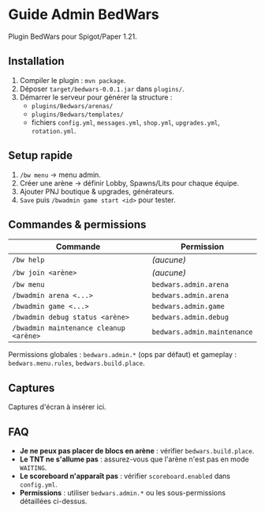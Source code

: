 # Guide Admin BedWars

Plugin BedWars pour Spigot/Paper 1.21.

## Installation
1. Compiler le plugin : `mvn package`.
2. Déposer `target/bedwars-0.0.1.jar` dans `plugins/`.
3. Démarrer le serveur pour générer la structure :
   - `plugins/Bedwars/arenas/`
   - `plugins/Bedwars/templates/`
   - fichiers `config.yml`, `messages.yml`, `shop.yml`, `upgrades.yml`, `rotation.yml`.

## Setup rapide
1. `/bw menu` → menu admin.
2. Créer une arène → définir Lobby, Spawns/Lits pour chaque équipe.
3. Ajouter PNJ boutique & upgrades, générateurs.
4. `Save` puis `/bwadmin game start <id>` pour tester.

## Commandes & permissions
| Commande | Permission |
|---------|------------|
| `/bw help` | *(aucune)* |
| `/bw join <arène>` | *(aucune)* |
| `/bw menu` | `bedwars.admin.arena` |
| `/bwadmin arena <...>` | `bedwars.admin.arena` |
| `/bwadmin game <...>` | `bedwars.admin.game` |
| `/bwadmin debug status <arène>` | `bedwars.admin.debug` |
| `/bwadmin maintenance cleanup <arène>` | `bedwars.admin.maintenance` |

Permissions globales : `bedwars.admin.*` (ops par défaut) et gameplay :
`bedwars.menu.rules`, `bedwars.build.place`.

## Captures
Captures d'écran à insérer ici.

## FAQ
- **Je ne peux pas placer de blocs en arène** : vérifier `bedwars.build.place`.
- **Le TNT ne s'allume pas** : assurez-vous que l'arène n'est pas en mode `WAITING`.
- **Le scoreboard n'apparaît pas** : vérifier `scoreboard.enabled` dans `config.yml`.
- **Permissions** : utiliser `bedwars.admin.*` ou les sous-permissions détaillées ci-dessus.

